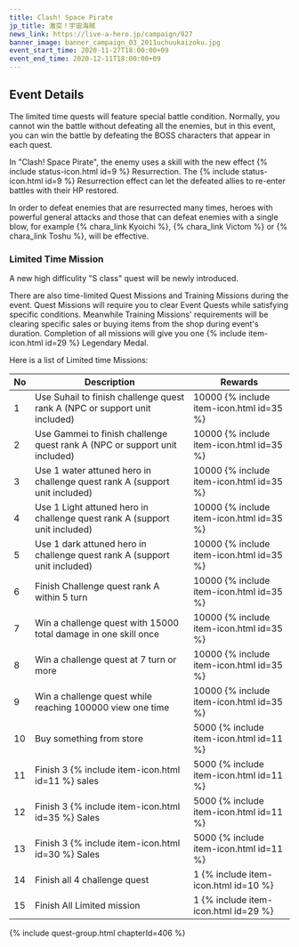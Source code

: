 ```yaml
---
title: Clash! Space Pirate
jp_title: 激突！宇宙海賊
news_link: https://live-a-hero.jp/campaign/927
banner_image: banner_campaign_03_2011uchuukaizoku.jpg 
event_start_time: 2020-11-27T18:00:00+09
event_end_time: 2020-12-11T18:00:00+09
---
```


## Event Details

The limited time quests will feature special battle condition. Normally, you cannot win the battle without defeating all the enemies, but in this event, you can win the battle by defeating the BOSS characters that appear in each quest.

In "Clash! Space Pirate", the enemy uses a skill with the new effect {% include status-icon.html id=9 %} Resurrection.
The {% include status-icon.html id=9 %} Resurrection effect can let the defeated allies to re-enter battles with their HP restored.

In order to defeat enemies that are resurrected many times, heroes with powerful general attacks and those that can defeat enemies with a single blow, for example {% chara_link Kyoichi %}, {% chara_link Victom %} or {% chara_link Toshu %}, will be effective.

### Limited Time Mission

A new high difficulity "S class" quest will be newly introduced. 

There are also time-limited Quest Missions and Training Missions during the event. Quest Missions will require you to clear Event Quests while satisfying specific conditions. Meanwhile Training Missions' requirements will be clearing specific sales or buying items from the shop during event's duration. Completion of all missions will give you one {% include item-icon.html id=29 %} Legendary Medal. 

Here is a list of Limited time Missions:

| No  | Description      | Rewards      |
|----|-----------------------------------------------------------|----------------|
| 1  | Use Suhail to finish challenge quest rank A (NPC or support unit included)          | 10000 {% include item-icon.html id=35 %}    |
| 2  | Use Gammei to finish challenge quest rank A (NPC or support unit included)          | 10000 {% include item-icon.html id=35 %}     |
| 3  | Use 1 water attuned hero in challenge quest rank A (support unit included)       | 10000 {% include item-icon.html id=35 %}    |
| 4  | Use 1 Light attuned hero in challenge quest rank A (support unit included)      | 10000 {% include item-icon.html id=35 %}      |
| 5  | Use 1 dark attuned hero in challenge quest rank A (support unit included)        | 10000 {% include item-icon.html id=35 %}     |
| 6  | Finish Challenge quest rank A within 5 turn               | 10000 {% include item-icon.html id=35 %}       |
| 7  | Win a challenge quest with 15000 total damage in one skill once| 10000 {% include item-icon.html id=35 %}    |
| 8  | Win a challenge quest at 7 turn or more               | 10000 {% include item-icon.html id=35 %}     |
| 9  | Win a challenge quest while reaching 100000 view one time | 10000 {% include item-icon.html id=35 %}     |
| 10 | Buy something from store                                  | 5000 {% include item-icon.html id=11 %} |
| 11 | Finish 3 {% include item-icon.html id=11 %} sales         | 5000 {% include item-icon.html id=11 %}  |
| 12 | Finish 3 {% include item-icon.html id=35 %} Sales         | 5000 {% include item-icon.html id=11 %} |
| 13 | Finish 3 {% include item-icon.html id=30 %} Sales         | 5000 {% include item-icon.html id=11 %} |
| 14 | Finish all 4 challenge quest                              | 1 {% include item-icon.html id=10 %}   |
| 15 | Finish All Limited mission                                | 1 {% include item-icon.html id=29 %} |

{% include quest-group.html chapterId=406 %}
